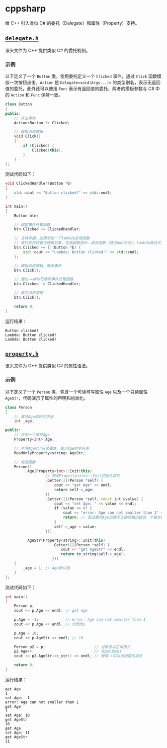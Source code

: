 # cppsharp

给 C++ 引入类似 C# 的委托（Delegate）和属性（Property）支持。

## [`delegate.h`](./include/delegate.h)

该头文件为 C++ 提供类似 C# 的委托机制。

### 示例

以下定义了一个 `Button` 类，使用委托定义一个 `Clicked` 事件，通过 `Click` 函数模拟一次按钮点击。`Action` 是 `Delegate<void(Args...)>` 的类型别名，表示无返回值的委托，此外还可以使用 `Func` 表示有返回值的委托，两者的模板参数与 C# 中的 `Action` 和 `Func` 保持一致。

```cpp
class Button
{
public:
    // 点击事件
    Action<Button *> Clicked;

    // 模拟点击按钮
    void Click()
    {
        if (Clicked) {
            Clicked(this);
        }
    }
};
```

测试代码如下：

```cpp
void ClickedHandler(Button *b)
{
    std::cout << "Button clicked!" << std::endl;
}

int main()
{
    Button btn;

    // 绑定事件处理函数
    btn.Clicked += ClickedHandler;

    // 支持多播，这里添加一个lambda处理函数
    // 委托支持任意可调用对象，包括函数指针、成员函数（通过Add方法）、lambda表达式等
    btn.Clicked += [](Button *b) {
        std::cout << "Lambda: Button clicked!" << std::endl;
    };

    // 模拟点击按钮，触发事件
    btn.Click();

    // 通过-=操作符移除事件处理函数
    btn.Clicked -= ClickedHandler;

    // 再次点击按钮
    btn.Click();

    return 0;
}
```

运行结果：

```plaintext
Button clicked!
Lambda: Button clicked!
Lambda: Button clicked!
```

## [`property.h`](./include/property.h)

该头文件为 C++ 提供类似 C# 的属性语法。

### 示例

以下定义了一个 `Person` 类，包含一个可读可写属性 `Age` 以及一个只读属性 `AgeStr`，代码演示了属性的声明和初始化。

```cpp
class Person
{
    // 属性Age维护的字段
    int _age;

public:
    // 声明一个属性Age
    Property<int> Age;

    // 声明AgeStr只读属性，表示Age的字符串
    ReadOnlyProperty<string> AgeStr;

    // 构造函数
    Person()
        : Age(Property<int>::Init(this)
                  // 使用Property<int>::Init初始化属性
                  .Getter([](Person *self) {
                      cout << "get Age" << endl;
                      return self->_age;
                  })
                  .Setter([](Person *self, const int &value) {
                      cout << "set Age: " << value << endl;
                      if (value <= 0) {
                          cout << "error: Age can not smaller than 1" << endl;
                          return; // 若设置的Age范围不正确则输出错误，不更改值
                      }
                      self->_age = value;
                  })),

          AgeStr(Property<string>::Init(this)
                     .Getter([](Person *self) {
                         cout << "get AgeStr" << endl;
                         return to_string(self->_age);
                     }))
    {
        _age = 1; // Age默认值
    }
};
```

测试代码如下：

```cpp
int main()
{
    Person p;
    cout << p.Age << endl; // get Age

    p.Age = -1;            // error: Age can not smaller than 1
    cout << p.Age << endl; // 仍然为1

    p.Age = 10;
    cout << p.AgeStr << endl; // 10

    Person p2 = p;                      // 对象可以正常拷贝
    p2.Age++;                           // 先get后set
    cout << p2.AgeStr->c_str() << endl; // 使用->可以访问属性成员

    return 0;
}
```

运行结果：

```plaintext
get Age
1
set Age: -1
error: Age can not smaller than 1
get Age
1
set Age: 10
get AgeStr
10
get Age
set Age: 11
get AgeStr
11
```
